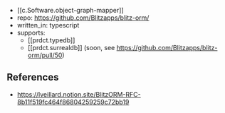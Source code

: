 
- [[c.Software.object-graph-mapper]]
- repo: https://github.com/Blitzapps/blitz-orm/
- written_in: typescript
- supports: 
  - [[prdct.typedb]]
  - [[prdct.surrealdb]] (soon, see https://github.com/Blitzapps/blitz-orm/pull/50)

## References

- https://lveillard.notion.site/BlitzORM-RFC-8b11f519fc464f86804259259c72bb19